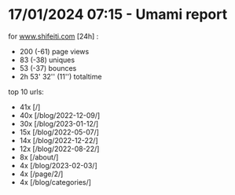 # 17/01/2024 07:15 - Umami report
for www.shifeiti.com [24h] :

 - 200 (-61) page views
 - 83 (-38) uniques
 - 53 (-37) bounces
 - 2h 53' 32'' (11'') totaltime


top 10 urls:
 - 41x [/]
 - 40x [/blog/2022-12-09/]
 - 30x [/blog/2023-01-12/]
 - 15x [/blog/2022-05-07/]
 - 14x [/blog/2022-12-22/]
 - 12x [/blog/2022-08-22/]
 - 8x [/about/]
 - 4x [/blog/2023-02-03/]
 - 4x [/page/2/]
 - 4x [/blog/categories/]


